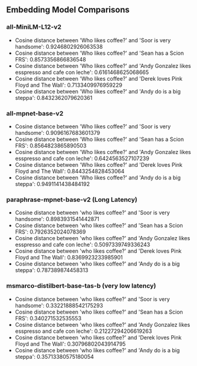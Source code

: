 ## Embedding Model Comparisons

### all-MiniLM-L12-v2
- Cosine distance between 'Who likes coffee?' and 'Soor is very handsome': 0.9246802926063538
- Cosine distance between 'Who likes coffee?' and 'Sean has a Scion FRS': 0.8573356866836548
- Cosine distance between 'Who likes coffee?' and 'Andy Gonzalez likes esspresso and cafe con leche': 0.6161468625068665
- Cosine distance between 'Who likes coffee?' and 'Derek loves Pink Floyd and The Wall': 0.7133409976959229
- Cosine distance between 'Who likes coffee?' and 'Andy do is a big steppa': 0.8432362079620361

### all-mpnet-base-v2
- Cosine distance between 'Who likes coffee?' and 'Soor is very handsome': 0.9096167683601379
- Cosine distance between 'Who likes coffee?' and 'Sean has a Scion FRS': 0.8564823865890503
- Cosine distance between 'Who likes coffee?' and 'Andy Gonzalez likes esspresso and cafe con leche': 0.6424563527107239
- Cosine distance between 'Who likes coffee?' and 'Derek loves Pink Floyd and The Wall': 0.8443254828453064
- Cosine distance between 'Who likes coffee?' and 'Andy do is a big steppa': 0.9491141438484192

### paraphrase-mpnet-base-v2 (Long Latency)
- Cosine distance between 'who likes coffee?' and 'Soor is very handsome': 0.8983931541442871
- Cosine distance between 'who likes coffee?' and 'Sean has a Scion FRS': 0.7926352024078369
- Cosine distance between 'who likes coffee?' and 'Andy Gonzalez likes esspresso and cafe con leche': 0.5097339749336243
- Cosine distance between 'who likes coffee?' and 'Derek loves Pink Floyd and The Wall': 0.8369923233985901
- Cosine distance between 'who likes coffee?' and 'Andy do is a big steppa': 0.787389874458313

### msmarco-distilbert-base-tas-b (very low latency)
- Cosine distance between 'who likes coffee?' and 'Soor is very handsome': 0.33221888542175293
- Cosine distance between 'who likes coffee?' and 'Sean has a Scion FRS': 0.340271532535553
- Cosine distance between 'who likes coffee?' and 'Andy Gonzalez likes esspresso and cafe con leche': 0.21227294206619263
- Cosine distance between 'who likes coffee?' and 'Derek loves Pink Floyd and The Wall': 0.30796802043914795
- Cosine distance between 'who likes coffee?' and 'Andy do is a big steppa': 0.35713380575180054
